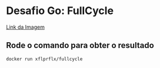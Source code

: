 # Desafio Go: FullCycle

[Link da Imagem](https://hub.docker.com/repository/docker/xflprflx/fullcycle/general)

## Rode o comando para obter o resultado
```bash
docker run xflprflx/fullcycle
```